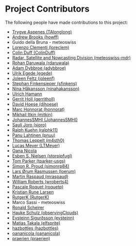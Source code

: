# Project Contributors

The following people have made contributions to this project:

<!--- Use your GitHub account or any other personal reference URL --->
<!--- If you wish to not use your real name, please use your github username --->
<!--- The list should be alphabetical by last name if possible, with github usernames at the bottom --->
<!--- See https://gist.github.com/djhoese/52220272ec73b12eb8f4a29709be110d for auto-generating parts of this list --->

- [Trygve Aspenes (TAlonglong)](https://github.com/TAlonglong)
- [Andrew Brooks (howff)](https://github.com/howff)
- Guido della Bruna - meteoswiss
- [Lorenzo Clementi (loreclem)](https://github.com/loreclem)
- [Colin Duff (ColinDuff)](https://github.com/ColinDuff)
- [Radar, Satellite and Nowcasting Division (meteoswiss-mdr)](https://github.com/meteoswiss-mdr)
- [Rohan Daruwala (rdaruwala)](https://github.com/rdaruwala)
- [Adam Dybbroe (adybbroe)](https://github.com/adybbroe)
- [Ulrik Egede (egede)](https://github.com/egede)
- [Joleen Feltz (joleenf)](https://github.com/joleenf)
- [Stephan Finkensieper (sfinkens)](https://github.com/sfinkens)
- [Nina Håkansson (ninahakansson)](https://github.com/ninahakansson)
- [Ulrich Hamann](https://github.com/)
- [Gerrit Holl (gerritholl)](https://github.com/gerritholl)
- [David Hoese (djhoese)](https://github.com/djhoese)
- [Marc Honnorat (honnorat)](https://github.com/honnorat)
- [Mikhail Itkin (mitkin)](https://github.com/mitkin)
- [JohannesSMHI (JohannesSMHI)](https://github.com/JohannesSMHI)
- [Sauli Joro (sjoro)](https://github.com/sjoro)
- [Ralph Kuehn (ralphk11)](https://github.com/ralphk11)
- [Panu Lahtinen (pnuu)](https://github.com/pnuu)
- [Thomas Leppelt (m4sth0)](https://github.com/m4sth0)
- [Lucas Meyer (LTMeyer)](https://github.com/LTMeyer)
- [Oana Nicola](https://github.com/)
- [Esben S. Nielsen (storpipfugl)](https://github.com/storpipfugl)
- [Tom Parker (tparker-usgs)](https://github.com/tparker-usgs)
- [Simon R. Proud (simonrp84)](https://github.com/simonrp84)
- [Lars Ørum Rasmussen (loerum)](https://github.com/loerum)
- [Martin Raspaud (mraspaud)](https://github.com/mraspaud)
- [William Roberts (wroberts4)](https://github.com/wroberts4)
- [Pascale Roquet (roquetp)](https://github.com/roquetp)
- [Kristian Rune Larsen](https://github.com/)
- [RutgerK (RutgerK)](https://github.com/RutgerK)
- Marco Sassi - meteoswiss
- [Ronald Scheirer](https://github.com/)
- [Hauke Schulz (observingClouds)](https://github.com/observingClouds)
- [Eysteinn Sigurðsson (eysteinn)](https://github.com/eysteinn)
- [Matias Takala (elfsprite)](https://github.com/elfsprite)
- [hazbottles (hazbottles)](https://github.com/hazbottles)
- [oananicola (oananicola)](https://github.com/oananicola)
- [praerien (praerien)](https://github.com/praerien)

